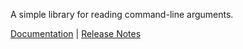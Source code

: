 A simple library for reading command-line arguments.

[Documentation](https://ejball.com/ArgsReading/) | [Release Notes](https://github.com/ejball/ArgsReading/blob/master/ReleaseNotes.md)
